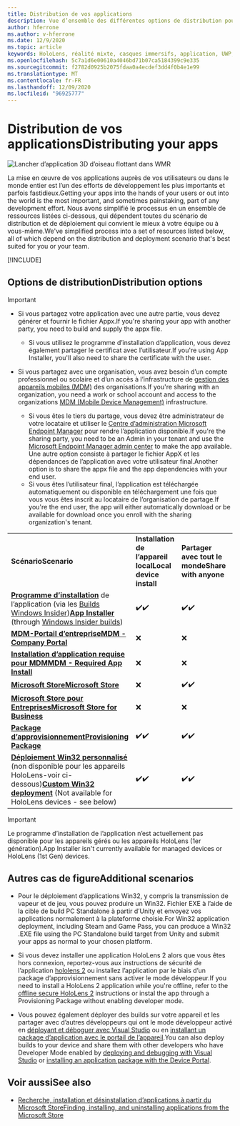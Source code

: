 ```yaml
---
title: Distribution de vos applications
description: Vue d’ensemble des différentes options de distribution pour les différentes plateformes prises en charge et les magasins de publication.
author: hferrone
ms.author: v-hferrone
ms.date: 12/9/2020
ms.topic: article
keywords: HoloLens, réalité mixte, casques immersifs, application, UWP, envoi, envoi, filtres, métadonnées, configuration système requise, Mots clés, wack, certification, package, AppX, merchandising
ms.openlocfilehash: 5c7a1d6e00610a4046bd71b07ca5184399c9e335
ms.sourcegitcommit: f2782d0925b2075fdaa0a4ecdef3dd4f0b4e1e99
ms.translationtype: MT
ms.contentlocale: fr-FR
ms.lasthandoff: 12/09/2020
ms.locfileid: "96925777"
---
```

# <a name="distributing-your-apps"></a><span data-ttu-id="cac81-104">Distribution de vos applications</span><span class="sxs-lookup"><span data-stu-id="cac81-104">Distributing your apps</span></span>

![Lancher d’application 3D d’oiseau flottant dans WMR](images/distribute-hero-image.png)

<span data-ttu-id="cac81-106">La mise en œuvre de vos applications auprès de vos utilisateurs ou dans le monde entier est l’un des efforts de développement les plus importants et parfois fastidieux.</span><span class="sxs-lookup"><span data-stu-id="cac81-106">Getting your apps into the hands of your users or out into the world is the most important, and sometimes painstaking, part of any development effort.</span></span> <span data-ttu-id="cac81-107">Nous avons simplifié le processus en un ensemble de ressources listées ci-dessous, qui dépendent toutes du scénario de distribution et de déploiement qui convient le mieux à votre équipe ou à vous-même.</span><span class="sxs-lookup"><span data-stu-id="cac81-107">We've simplified process into a set of resources listed below, all of which depend on the distribution and deployment scenario that's best suited for you or your team.</span></span>

[!INCLUDE[](includes/before-submission.md)]

## <a name="distribution-options"></a><span data-ttu-id="cac81-108">Options de distribution</span><span class="sxs-lookup"><span data-stu-id="cac81-108">Distribution options</span></span>

> [!IMPORTANT]
> * <span data-ttu-id="cac81-109">Si vous partagez votre application avec une autre partie, vous devez générer et fournir le fichier Appx.</span><span class="sxs-lookup"><span data-stu-id="cac81-109">If you're sharing your app with another party, you need to build and supply the appx file.</span></span> 
>     * <span data-ttu-id="cac81-110">Si vous utilisez le programme d’installation d’application, vous devez également partager le certificat avec l’utilisateur.</span><span class="sxs-lookup"><span data-stu-id="cac81-110">If you're using App Installer, you'll also need to share the certificate with the user.</span></span>
> 
> * <span data-ttu-id="cac81-111">Si vous partagez avec une organisation, vous avez besoin d’un compte professionnel ou scolaire et d’un accès à l’infrastructure de [gestion des appareils mobiles (MDM)](https://docs.microsoft.com/hololens/hololens-enroll-mdm) des organisations.</span><span class="sxs-lookup"><span data-stu-id="cac81-111">If you're sharing with an organization, you need a work or school account and access to the organizations [MDM (Mobile Device Management)](https://docs.microsoft.com/hololens/hololens-enroll-mdm) infrastructure.</span></span>  
>    * <span data-ttu-id="cac81-112">Si vous êtes le tiers du partage, vous devez être administrateur de votre locataire et utiliser le [Centre d’administration Microsoft Endpoint Manager](https://docs.microsoft.com/mem/intune/apps/apps-deploy) pour rendre l’application disponible.</span><span class="sxs-lookup"><span data-stu-id="cac81-112">If you're the sharing party, you need to be an Admin in your tenant and use the [Microsoft Endpoint Manager admin center](https://docs.microsoft.com/mem/intune/apps/apps-deploy) to make the app available.</span></span> <span data-ttu-id="cac81-113">Une autre option consiste à partager le fichier AppX et les dépendances de l’application avec votre utilisateur final.</span><span class="sxs-lookup"><span data-stu-id="cac81-113">Another option is to share the appx file and the app dependencies with your end user.</span></span>
>    * <span data-ttu-id="cac81-114">Si vous êtes l’utilisateur final, l’application est téléchargée automatiquement ou disponible en téléchargement une fois que vous vous êtes inscrit au locataire de l’organisation de partage.</span><span class="sxs-lookup"><span data-stu-id="cac81-114">If you're the end user, the app will either automatically download or be available for download once you enroll with the sharing organization's tenant.</span></span> 

<table>
<colgroup>
    <col width="33%" />
    <col width="22%" />
    <col width="22%" />
    <col width="22%" />
</colgroup>
<tr>
    <td><span data-ttu-id="cac81-115"><strong>Scénario</strong></span><span class="sxs-lookup"><span data-stu-id="cac81-115"><strong>Scenario</strong></span></span></td>
    <td><span data-ttu-id="cac81-116"><strong>Installation de l’appareil local</strong></span><span class="sxs-lookup"><span data-stu-id="cac81-116"><strong>Local device install</strong></span></span></td>
    <td><span data-ttu-id="cac81-117"><strong>Partager avec tout le monde</strong></span><span class="sxs-lookup"><span data-stu-id="cac81-117"><strong>Share with anyone</strong></span></span></td>
    <td><span data-ttu-id="cac81-118"><strong>Partager avec une organisation</strong></span><span class="sxs-lookup"><span data-stu-id="cac81-118"><strong>Share with an organization</strong></span></span></td>
</tr>
<tr>
    <td><span data-ttu-id="cac81-119"><a href="https://docs.microsoft.com/hololens/app-deploy-app-installer"><strong>Programme d’installation</strong></a> de l’application (via les <a href="https://docs.microsoft.com/hololens/hololens-insider">Builds Windows Insider</a>)</span><span class="sxs-lookup"><span data-stu-id="cac81-119"><a href="https://docs.microsoft.com/hololens/app-deploy-app-installer"><strong>App Installer</strong></a> (through <a href="https://docs.microsoft.com/hololens/hololens-insider">Windows Insider builds</a>)</span></span></td>
    <td><span data-ttu-id="cac81-120">✔️</span><span class="sxs-lookup"><span data-stu-id="cac81-120">✔️</span></span></td>
    <td><span data-ttu-id="cac81-121">✔️</span><span class="sxs-lookup"><span data-stu-id="cac81-121">✔️</span></span></td>
    <td>❌</td>
</tr>
<tr>
    <td><span data-ttu-id="cac81-122"><a href="https://docs.microsoft.com/hololens/app-deploy-app-installer"><strong>MDM-Portail d’entreprise</strong></a></span><span class="sxs-lookup"><span data-stu-id="cac81-122"><a href="https://docs.microsoft.com/hololens/app-deploy-app-installer"><strong>MDM - Company Portal</strong></a></span></span></td>
    <td>❌</td>
    <td>❌</td>
    <td><span data-ttu-id="cac81-123">✔️</span><span class="sxs-lookup"><span data-stu-id="cac81-123">✔️</span></span></td>
</tr>
<tr>
    <td><span data-ttu-id="cac81-124"><a href="https://docs.microsoft.com/hololens/app-deploy-intune"><strong>Installation d’application requise pour MDM</strong></a></span><span class="sxs-lookup"><span data-stu-id="cac81-124"><a href="https://docs.microsoft.com/hololens/app-deploy-intune"><strong>MDM - Required App Install</strong></a></span></span></td>
    <td>❌</td>
    <td>❌</td>
    <td><span data-ttu-id="cac81-125">✔️</span><span class="sxs-lookup"><span data-stu-id="cac81-125">✔️</span></span></td>
</tr>
<tr>
    <td><span data-ttu-id="cac81-126"><a href="submitting-an-app-to-the-microsoft-store.md"><strong>Microsoft Store</strong></a></span><span class="sxs-lookup"><span data-stu-id="cac81-126"><a href="submitting-an-app-to-the-microsoft-store.md"><strong>Microsoft Store</strong></a></span></span></td>
    <td>❌</td>
    <td><span data-ttu-id="cac81-127">✔️</span><span class="sxs-lookup"><span data-stu-id="cac81-127">✔️</span></span></td>
    <td><span data-ttu-id="cac81-128">✔️</span><span class="sxs-lookup"><span data-stu-id="cac81-128">✔️</span></span></td>
</tr>
<tr>
    <td><span data-ttu-id="cac81-129"><a href="https://docs.microsoft.com/hololens/app-deploy-store-business"><strong>Microsoft Store pour Entreprises</strong></a></span><span class="sxs-lookup"><span data-stu-id="cac81-129"><a href="https://docs.microsoft.com/hololens/app-deploy-store-business"><strong>Microsoft Store for Business</strong></a></span></span></td>
    <td>❌</td>
    <td>❌</td>
    <td><span data-ttu-id="cac81-130">✔️</span><span class="sxs-lookup"><span data-stu-id="cac81-130">✔️</span></span></td>
</tr>
<tr>
    <td><span data-ttu-id="cac81-131"><a href="https://docs.microsoft.com/hololens/app-deploy-provisioning-package"><strong>Package d’approvisionnement</strong></a></span><span class="sxs-lookup"><span data-stu-id="cac81-131"><a href="https://docs.microsoft.com/hololens/app-deploy-provisioning-package"><strong>Provisioning Package</strong></a></span></span></td>
    <td><span data-ttu-id="cac81-132">✔️</span><span class="sxs-lookup"><span data-stu-id="cac81-132">✔️</span></span></td>
    <td><span data-ttu-id="cac81-133">✔️</span><span class="sxs-lookup"><span data-stu-id="cac81-133">✔️</span></span></td>
    <td><span data-ttu-id="cac81-134">✔️</span><span class="sxs-lookup"><span data-stu-id="cac81-134">✔️</span></span></td>
</tr>
<tr>
    <td><span data-ttu-id="cac81-135"><a href="#additional-scenarios"><strong>Déploiement Win32 personnalisé</strong></a> (non disponible pour les appareils HoloLens-voir ci-dessous)</span><span class="sxs-lookup"><span data-stu-id="cac81-135"><a href="#additional-scenarios"><strong>Custom Win32 deployment</strong></a> (Not available for HoloLens devices - see below)</span></span></td>
    <td><span data-ttu-id="cac81-136">✔️</span><span class="sxs-lookup"><span data-stu-id="cac81-136">✔️</span></span></td>
    <td><span data-ttu-id="cac81-137">✔️</span><span class="sxs-lookup"><span data-stu-id="cac81-137">✔️</span></span></td>
    <td>❌</td>
</tr>
</table>

> [!IMPORTANT]
> <span data-ttu-id="cac81-138">Le programme d’installation de l’application n’est actuellement pas disponible pour les appareils gérés ou les appareils HoloLens (1er génération).</span><span class="sxs-lookup"><span data-stu-id="cac81-138">App Installer isn't currently available for managed devices or HoloLens (1st Gen) devices.</span></span>

## <a name="additional-scenarios"></a><span data-ttu-id="cac81-139">Autres cas de figure</span><span class="sxs-lookup"><span data-stu-id="cac81-139">Additional scenarios</span></span>

* <span data-ttu-id="cac81-140">Pour le déploiement d’applications Win32, y compris la transmission de vapeur et de jeu, vous pouvez produire un Win32. Fichier EXE à l’aide de la cible de build PC Standalone à partir d’Unity et envoyez vos applications normalement à la plateforme choisie.</span><span class="sxs-lookup"><span data-stu-id="cac81-140">For Win32 application deployment, including Steam and Game Pass, you can produce a Win32 .EXE file using the PC Standalone build target from Unity and submit your apps as normal to your chosen platform.</span></span> 

* <span data-ttu-id="cac81-141">Si vous devez installer une application HoloLens 2 alors que vous êtes hors connexion, reportez-vous aux instructions de sécurité de l’application [hololens 2](https://docs.microsoft.com/hololens/hololens-common-scenarios-offline-secure) ou installez l’application par le biais d’un package d’approvisionnement sans activer le mode développeur.</span><span class="sxs-lookup"><span data-stu-id="cac81-141">If you need to install a HoloLens 2 application while you're offline, refer to the [offline secure HoloLens 2](https://docs.microsoft.com/hololens/hololens-common-scenarios-offline-secure) instructions or instal the app through a Provisioning Package without enabling developer mode.</span></span>

* <span data-ttu-id="cac81-142">Vous pouvez également déployer des builds sur votre appareil et les partager avec d’autres développeurs qui ont le mode développeur activé en [déployant et déboguer avec Visual Studio](../develop/platform-capabilities-and-apis/using-visual-studio.md) ou en [installant un package d’application avec le portail de l’appareil](https://docs.microsoft.com/hololens/holographic-custom-apps#installing-an-application-package-with-the-device-portal).</span><span class="sxs-lookup"><span data-stu-id="cac81-142">You can also deploy builds to your device and share them with other developers who have Developer Mode enabled by [deploying and debugging with Visual Studio](../develop/platform-capabilities-and-apis/using-visual-studio.md) or [installing an application package with the Device Portal](https://docs.microsoft.com/hololens/holographic-custom-apps#installing-an-application-package-with-the-device-portal).</span></span>

## <a name="see-also"></a><span data-ttu-id="cac81-143">Voir aussi</span><span class="sxs-lookup"><span data-stu-id="cac81-143">See also</span></span>
* [<span data-ttu-id="cac81-144">Recherche, installation et désinstallation d’applications à partir du Microsoft Store</span><span class="sxs-lookup"><span data-stu-id="cac81-144">Finding, installing, and uninstalling applications from the Microsoft Store</span></span>](https://docs.microsoft.com/hololens/holographic-store-apps)

<!-- ## Submitting to the Microsoft Store

You've finally made it to the last step on your distribution journey, actually getting your app into the Microsoft Store! Our [submission guidelines](submitting-an-app-to-the-microsoft-store.md) article will take you through: 

* Partner Center registration 
* Asset preparation
* App packaging
* Testing
* Final submission process

You can even give out free trials to get future consumers excited about your new immersive experience. Once your app is listed on the Microsoft Store you can sit back, engage with your expanding user community, and think about all the new features you want to add! -->

